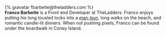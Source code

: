<div class="profile-container">                                                                                                                                                                                                         
  <div class="profile-thumb">
  {% gravatar fbarbeite@theladders.com %}
  </div>
  <div class="profile-content">
    <strong>Franco Barbeite</strong> is a Front end Developer at TheLadders. Franco enjoys putting his long tousled locks into a <a href="http://www.thefashionisto.com/wp-content/uploads/2014/04/leonardo-dicaprio-man-bun.jpg">man-bun</a>, long walks on the beach, and romantic candle-lit dinners. When not pushing pixels, Franco can be found under the boardwalk in Coney Island.
  </div>
</div>

